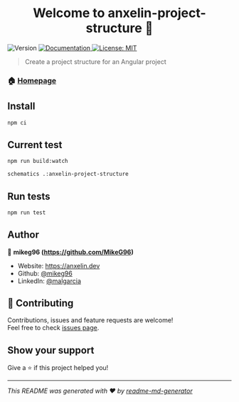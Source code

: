 <h1 align="center">Welcome to anxelin-project-structure 👋</h1>
<p>
  <img alt="Version" src="https://img.shields.io/badge/version-0.1.0-blue.svg?cacheSeconds=2592000" />
  <a href="https://github.com/MikeG96/anxelin-project-structure/#README" target="_blank">
    <img alt="Documentation" src="https://img.shields.io/badge/documentation-yes-brightgreen.svg" />
  </a>
  <a href="#" target="_blank">
    <img alt="License: MIT" src="https://img.shields.io/badge/License-MIT-yellow.svg" />
  </a>
</p>

> Create a project structure for an Angular project

### 🏠 [Homepage](https://github.com/MikeG96/anxelin-project-structure/#README)

## Install

```sh
npm ci
```

## Current test

```sh
npm run build:watch
```

```sh
schematics .:anxelin-project-structure
```

## Run tests

```sh
npm run test
```

## Author

👤 **mikeg96 (https://github.com/MikeG96)**

* Website: https://anxelin.dev
* Github: [@mikeg96](https://github.com/mikeg96)
* LinkedIn: [@malgarcia](https://linkedin.com/in/malgarcia)

## 🤝 Contributing

Contributions, issues and feature requests are welcome!<br />Feel free to check [issues page](https://github.com/MikeG96/anxelin-project-structure/issues). 

## Show your support

Give a ⭐️ if this project helped you!

***
_This README was generated with ❤️ by [readme-md-generator](https://github.com/kefranabg/readme-md-generator)_